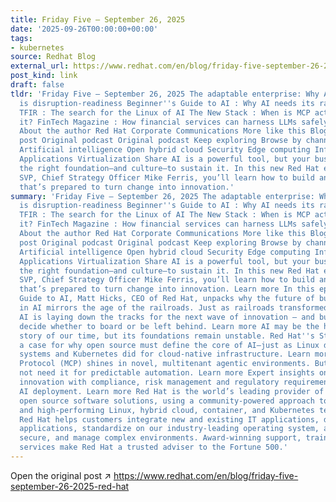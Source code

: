 ```yaml
---
title: Friday Five — September 26, 2025
date: '2025-09-26T00:00:00+00:00'
tags:
- kubernetes
source: Redhat Blog
external_url: https://www.redhat.com/en/blog/friday-five-september-26-2025-red-hat
post_kind: link
draft: false
tldr: 'Friday Five — September 26, 2025 The adaptable enterprise: Why AI-readiness
  is disruption-readiness Beginner''s Guide to AI : Why AI needs its railroad barons
  TFIR : The search for the Linux of AI The New Stack : When is MCP actually worth
  it? FinTech Magazine : How financial services can harness LLMs safely & effectively
  About the author Red Hat Corporate Communications More like this Blog post Blog
  post Original podcast Original podcast Keep exploring Browse by channel Automation
  Artificial intelligence Open hybrid cloud Security Edge computing Infrastructure
  Applications Virtualization Share AI is a powerful tool, but your business needs
  the right foundation—and culture—to sustain it. In this new Red Hat e-book from
  SVP, Chief Strategy Officer Mike Ferris, you’ll learn how to build an AI-ready enterprise
  that’s prepared to turn change into innovation.'
summary: 'Friday Five — September 26, 2025 The adaptable enterprise: Why AI-readiness
  is disruption-readiness Beginner''s Guide to AI : Why AI needs its railroad barons
  TFIR : The search for the Linux of AI The New Stack : When is MCP actually worth
  it? FinTech Magazine : How financial services can harness LLMs safely & effectively
  About the author Red Hat Corporate Communications More like this Blog post Blog
  post Original podcast Original podcast Keep exploring Browse by channel Automation
  Artificial intelligence Open hybrid cloud Security Edge computing Infrastructure
  Applications Virtualization Share AI is a powerful tool, but your business needs
  the right foundation—and culture—to sustain it. In this new Red Hat e-book from
  SVP, Chief Strategy Officer Mike Ferris, you’ll learn how to build an AI-ready enterprise
  that’s prepared to turn change into innovation. Learn more In this episode of Beginner’s
  Guide to AI, Matt Hicks, CEO of Red Hat, unpacks why the future of business strategy
  in AI mirrors the age of the railroads. Just as railroads transformed industries,
  AI is laying down the tracks for the next wave of innovation — and businesses must
  decide whether to board or be left behind. Learn more AI may be the hottest technology
  story of our time, but its foundations remain unstable. Red Hat''s Steve Watt made
  a case for why open source must define the core of AI—just as Linux did for operating
  systems and Kubernetes did for cloud-native infrastructure. Learn more Model Context
  Protocol (MCP) shines in novel, multitenant agentic environments. But you might
  not need it for predictable automation. Learn more Expert insights on balancing
  innovation with compliance, risk management and regulatory requirements in financial
  AI deployment. Learn more Red Hat is the world’s leading provider of enterprise
  open source software solutions, using a community-powered approach to deliver reliable
  and high-performing Linux, hybrid cloud, container, and Kubernetes technologies.
  Red Hat helps customers integrate new and existing IT applications, develop cloud-native
  applications, standardize on our industry-leading operating system, and automate,
  secure, and manage complex environments. Award-winning support, training, and consulting
  services make Red Hat a trusted adviser to the Fortune 500.'
---
```

Open the original post ↗ https://www.redhat.com/en/blog/friday-five-september-26-2025-red-hat
